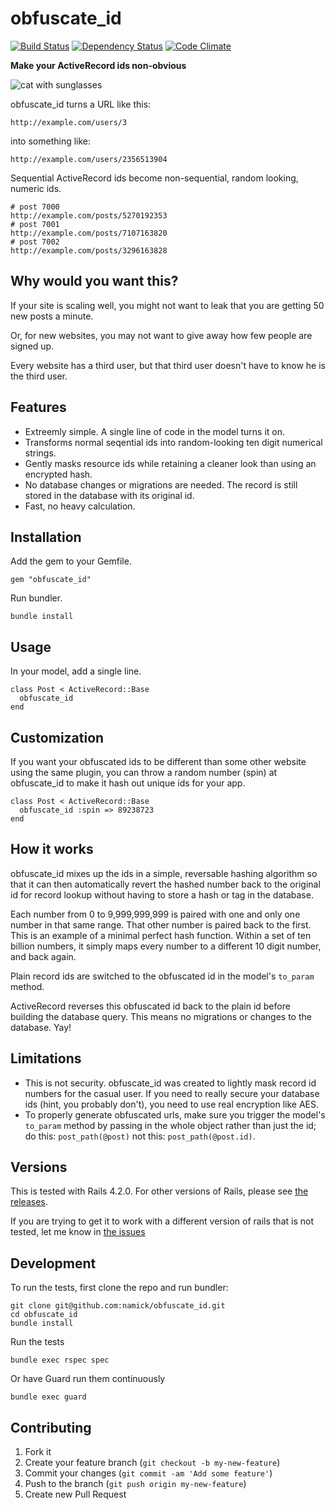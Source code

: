# obfuscate_id
[![Build Status](https://secure.travis-ci.org/namick/obfuscate_id.png)](http://travis-ci.org/namick/obfuscate_id) [![Dependency Status](https://gemnasium.com/namick/obfuscate_id.png)](https://gemnasium.com/namick/obfuscate_id) [![Code Climate](https://codeclimate.com/github/namick/obfuscate_id.png)](https://codeclimate.com/github/namick/obfuscate_id)

**Make your ActiveRecord ids non-obvious**

![cat with sunglasses](http://i.imgur.com/kYOtUll.jpg)


obfuscate_id turns a URL like this:

    http://example.com/users/3

into something like:

    http://example.com/users/2356513904

Sequential ActiveRecord ids become non-sequential, random looking, numeric ids.

    # post 7000
    http://example.com/posts/5270192353
    # post 7001
    http://example.com/posts/7107163820
    # post 7002
    http://example.com/posts/3296163828

## Why would you want this?

If your site is scaling well, you might not want to leak that you are getting 50 new posts a minute.

Or, for new websites, you may not want to give away how few people are signed up.

Every website has a third user, but that third user doesn't have to know he is the third user.

## Features

* Extreemly simple. A single line of code in the model turns it on.
* Transforms normal seqential ids into random-looking ten digit numerical strings.
* Gently masks resource ids while retaining a cleaner look than using an encrypted hash.
* No database changes or migrations are needed.  The record is still stored in the database with its original id.
* Fast, no heavy calculation.


## Installation

Add the gem to your Gemfile.

    gem "obfuscate_id"

Run bundler.

    bundle install

## Usage

In your model, add a single line.

    class Post < ActiveRecord::Base
      obfuscate_id
    end

## Customization

If you want your obfuscated ids to be different than some other website using the same plugin, you can throw a random number (spin) at obfuscate_id to make it hash out unique ids for your app.

    class Post < ActiveRecord::Base
      obfuscate_id :spin => 89238723
    end

## How it works

obfuscate_id mixes up the ids in a simple, reversable hashing algorithm so that it can then automatically revert the hashed number back to the original id for record lookup without having to store a hash or tag in the database.

Each number from 0 to 9,999,999,999 is paired with one and only one number in that same range.  That other number is paired back to the first.  This is an example of a minimal perfect hash function.   Within a set of ten billion numbers, it simply maps every number to a different 10 digit number, and back again.

Plain record ids are switched to the obfuscated id in the model's `to_param` method.

ActiveRecord reverses this obfuscated id back to the plain id before building the database query. This means no migrations or changes to the database.  Yay!

## Limitations

* This is not security.  obfuscate_id was created to lightly mask record id numbers for the casual user.  If you need to really secure your database ids (hint, you probably don't), you need to use real encryption like AES.
* To properly generate obfuscated urls, make sure you trigger the model's `to_param` method by passing in the whole object rather than just the id; do this: `post_path(@post)` not this: `post_path(@post.id)`.

## Versions

This is tested with Rails 4.2.0.  For other versions of Rails, please see [the releases](https://github.com/namick/obfuscate_id/releases).

If you are trying to get it to work with a different version of rails that is not tested, let me know in [the issues](https://github.com/namick/obfuscate_id/issues)

## Development

To run the tests, first clone the repo and run bundler:

    git clone git@github.com:namick/obfuscate_id.git
    cd obfuscate_id
    bundle install

Run the tests

    bundle exec rspec spec

Or have Guard run them continuously

    bundle exec guard

## Contributing

1. Fork it
2. Create your feature branch (`git checkout -b my-new-feature`)
3. Commit your changes (`git commit -am 'Add some feature'`)
4. Push to the branch (`git push origin my-new-feature`)
5. Create new Pull Request
